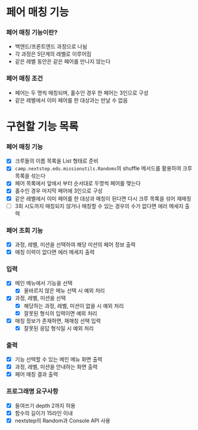 # 페어 매칭 기능

### 페어 매칭 기능이란?

- 백엔드/프론트엔드 과정으로 나뉨
- 각 과정은 5단계의 레벨로 이루어짐
- 같은 레벨 동안은 같은 페어를 만나지 않는다

### 페어 매칭 조건

- 페어는 두 명씩 매칭되며, 홀수인 경우 한 페어는 3인으로 구성
- 같은 레벨에서 이미 페어를 한 대상과는 만날 수 없음

# 구현할 기능 목록

### 페어 매칭 기능

- [x] 크루들의 이름 목록을 List<String> 형태로 준비
- [x] `camp.nextstep.edu.missionutils.Randoms`의 shuffle 메서드를 활용하여 크루 목록을 섞는다
- [x] 페어 목록에서 앞에서 부터 순서대로 두명씩 페어를 맺는다
- [x] 홀수인 경우 마지막 페어에 3인으로 구성
- [x] 같은 레벨에서 이미 페어를 한 대상과 매칭이 된다면 다시 크루 목록을 섞어 재매칭
- [ ] 3회 시도까지 매칭되지 않거나 매칭할 수 있는 경우의 수가 없다면 에러 메세지 출력

### 페어 조회 기능

- [x] 과정, 레벨, 미션을 선택하여 해당 미션의 페어 정보 출력
- [x] 매칭 이력이 없다면 에러 메세지 출력

### 입력

- [x] 메인 메뉴에서 기능을 선택
    - [x] 올바르지 않은 메뉴 선택 시 예외 처리
- [x] 과정, 레벨, 미션을 선택
    - [x] 해당하는 과정, 레벨, 미션이 없을 시 예외 처리
    - [x] 잘못된 형식의 입력이면 예외 처리
- [x] 매칭 정보가 존재하면, 재매칭 선택 입력
    - [x] 잘못된 응답 형식일 시 예외 처리

### 출력

- [x] 기능 선택할 수 있는 메인 메뉴 화면 출력
- [x] 과정, 레벨, 미션을 안내하는 화면 출력
- [x] 페어 매칭 결과 출력

### 프로그래명 요구사항

- [x] 들여쓰기 depth 2까지 허용
- [x] 함수의 길이가 15라인 이내
- [x] nextstep의 Random과 Console API 사용